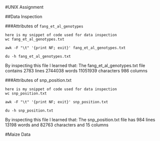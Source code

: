 #UNIX Assignment

##Data Inspection

###Attributes of `fang_et_al_genotypes`

```
here is my snippet of code used for data inspection
wc fang_et_al_genotypes.txt

awk -F "\t" '{print NF; exit}' fang_et_al_genotypes.txt

du -h fang_et_al_genotypes.txt
```

By inspecting this file I learned that:
The fang_et_al_genotypes.txt file contains 2783 lines  2744038 words  11051939 characters 986 columns

###Attributes of snp_position.txt
~~~
here is my snippet of code used for data inspection
wc snp_position.txt

awk -F "\t" '{print NF; exit}' snp_position.txt

du -h snp_position.txt
~~~
By inspecting this file I learned that:
The snp_position.txt file has 984 lines 13198 words and 82763 characters and 15 columns 

#Maize Data





